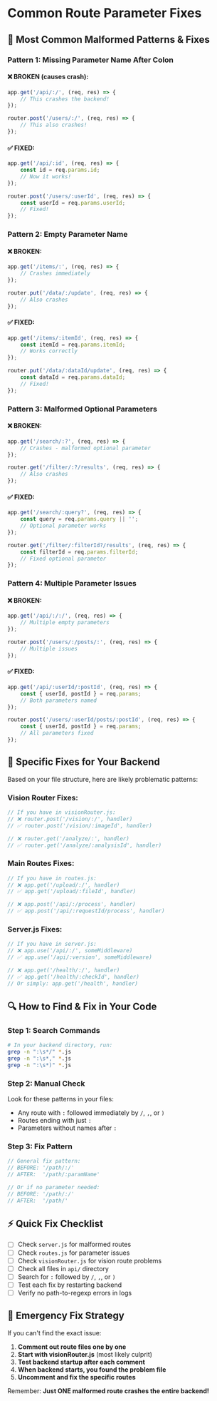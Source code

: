 # Common Route Parameter Fixes

## 🔧 **Most Common Malformed Patterns & Fixes**

### **Pattern 1: Missing Parameter Name After Colon**

#### ❌ **BROKEN (causes crash):**
```javascript
app.get('/api/:/', (req, res) => {
    // This crashes the backend!
});

router.post('/users/:/', (req, res) => {
    // This also crashes!
});
```

#### ✅ **FIXED:**
```javascript
app.get('/api/:id', (req, res) => {
    const id = req.params.id;
    // Now it works!
});

router.post('/users/:userId', (req, res) => {
    const userId = req.params.userId;
    // Fixed!
});
```

### **Pattern 2: Empty Parameter Name**

#### ❌ **BROKEN:**
```javascript
app.get('/items/:', (req, res) => {
    // Crashes immediately
});

router.put('/data/:/update', (req, res) => {
    // Also crashes
});
```

#### ✅ **FIXED:**
```javascript
app.get('/items/:itemId', (req, res) => {
    const itemId = req.params.itemId;
    // Works correctly
});

router.put('/data/:dataId/update', (req, res) => {
    const dataId = req.params.dataId;
    // Fixed!
});
```

### **Pattern 3: Malformed Optional Parameters**

#### ❌ **BROKEN:**
```javascript
app.get('/search/:?', (req, res) => {
    // Crashes - malformed optional parameter
});

router.get('/filter/:?/results', (req, res) => {
    // Also crashes
});
```

#### ✅ **FIXED:**
```javascript
app.get('/search/:query?', (req, res) => {
    const query = req.params.query || '';
    // Optional parameter works
});

router.get('/filter/:filterId?/results', (req, res) => {
    const filterId = req.params.filterId;
    // Fixed optional parameter
});
```

### **Pattern 4: Multiple Parameter Issues**

#### ❌ **BROKEN:**
```javascript
app.get('/api/:/:/', (req, res) => {
    // Multiple empty parameters
});

router.post('/users/:/posts/:', (req, res) => {
    // Multiple issues
});
```

#### ✅ **FIXED:**
```javascript
app.get('/api/:userId/:postId', (req, res) => {
    const { userId, postId } = req.params;
    // Both parameters named
});

router.post('/users/:userId/posts/:postId', (req, res) => {
    const { userId, postId } = req.params;
    // All parameters fixed
});
```

## 🎯 **Specific Fixes for Your Backend**

Based on your file structure, here are likely problematic patterns:

### **Vision Router Fixes:**
```javascript
// If you have in visionRouter.js:
// ❌ router.post('/vision/:/', handler)
// ✅ router.post('/vision/:imageId', handler)

// ❌ router.get('/analyze/:', handler)  
// ✅ router.get('/analyze/:analysisId', handler)
```

### **Main Routes Fixes:**
```javascript
// If you have in routes.js:
// ❌ app.get('/upload/:/', handler)
// ✅ app.get('/upload/:fileId', handler)

// ❌ app.post('/api/:/process', handler)
// ✅ app.post('/api/:requestId/process', handler)
```

### **Server.js Fixes:**
```javascript
// If you have in server.js:
// ❌ app.use('/api/:/', someMiddleware)
// ✅ app.use('/api/:version', someMiddleware)

// ❌ app.get('/health/:/', handler)
// ✅ app.get('/health/:checkId', handler)
// Or simply: app.get('/health', handler)
```

## 🔍 **How to Find & Fix in Your Code**

### **Step 1: Search Commands**
```bash
# In your backend directory, run:
grep -n ":\s*/" *.js
grep -n ":\s*," *.js  
grep -n ":\s*)" *.js
```

### **Step 2: Manual Check**
Look for these patterns in your files:
- Any route with `:` followed immediately by `/`, `,`, or `)`
- Routes ending with just `:`
- Parameters without names after `:`

### **Step 3: Fix Pattern**
```javascript
// General fix pattern:
// BEFORE: '/path/:/'
// AFTER:  '/path/:paramName'

// Or if no parameter needed:
// BEFORE: '/path/:/'  
// AFTER:  '/path/'
```

## ⚡ **Quick Fix Checklist**

- [ ] Check `server.js` for malformed routes
- [ ] Check `routes.js` for parameter issues
- [ ] Check `visionRouter.js` for vision route problems
- [ ] Check all files in `api/` directory
- [ ] Search for `:` followed by `/`, `,`, or `)`
- [ ] Test each fix by restarting backend
- [ ] Verify no path-to-regexp errors in logs

## 🚨 **Emergency Fix Strategy**

If you can't find the exact issue:

1. **Comment out route files one by one**
2. **Start with visionRouter.js** (most likely culprit)
3. **Test backend startup after each comment**
4. **When backend starts, you found the problem file**
5. **Uncomment and fix the specific routes**

Remember: **Just ONE malformed route crashes the entire backend!**